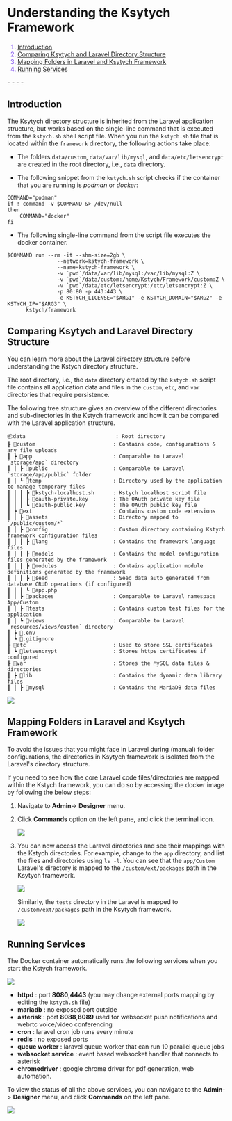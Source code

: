 # Understanding the Ksytych Framework

<font color='#7540EE'>

1. [Introduction](#introduction)
1. [Comparing Ksytych and Laravel Directory Structure](#comparing-ksytych-and-laravel-directory-structure)
1. [Mapping Folders in Laravel and Ksytych Framework](#mapping-folders-in-laravel-and-ksytych-framework)
1. [Running Services](#running-services)

</font>
- - - -

## Introduction

The Ksytych directory structure is inherited from the Laravel application structure, but works based on the single-line command that is executed from the `kstych.sh` shell script file. When you run the `kstych.sh` file that is located within the `framework` directory, the following actions take place:

- The folders `data/custom`, `data/var/lib/mysql`, and `data/etc/letsencrypt` are created in the root directory, i.e., `data` directory.

- The following snippet from the `kstych.sh` script checks if the container that you are running is *podman* or *docker*:

```
COMMAND="podman"
if ! command -v $COMMAND &> /dev/null
then
    COMMAND="docker"
fi
```

- The following single-line command from the script file executes the docker container.

```
$COMMAND run --rm -it --shm-size=2gb \
                --network=kstych-framework \
                --name=kstych-framework \
                -v `pwd`/data/var/lib/mysql:/var/lib/mysql:Z \
                -v `pwd`/data/custom:/home/Kstych/Framework/custom:Z \
                -v `pwd`/data/etc/letsencrypt:/etc/letsencrypt:Z \
                -p 80:80 -p 443:443 \
                -e KSTYCH_LICENSE="$ARG1" -e KSTYCH_DOMAIN="$ARG2" -e KSTYCH_IP="$ARG3" \
      kstych/framework
```

## Comparing Ksytych and Laravel Directory Structure

You can learn more about the [Laravel directory structure](https://laravel.com/docs/8.x/structure) before understanding the Kstych directory structure.

The root directory, i.e., the `data` directory created by the `kstych.sh` script file contains all application data and files in the `custom`, `etc`, and `var` directories that require persistence.

The following tree structure gives an overview of the different directories and sub-directories in the Kstych framework and how it can be compared with the Laravel application structure.

    📦data                             : Root directory
    ┣ 📂custom                         : Contains code, configurations & any file uploads
    ┃ ┣ 📂app                          : Comparable to Laravel `storage/app` directory
    ┃ ┃ ┣ 📂public                     : Comparable to Laravel `storage/app/public` folder
    ┃ ┃ ┗ 📂temp                       : Directory used by the application to manage temporary files
    ┃ ┃ ┃ ┣ 📜kstych-localhost.sh      : Kstych localhost script file
    ┃ ┃ ┃ ┣ 📜oauth-private.key        : The OAuth private key file
    ┃ ┃ ┃ ┗ 📜oauth-public.key         : The OAuth public key file
    ┃ ┣ 📂ext                          : Contains custom code extensions
    ┃ ┃ ┣ 📂assets                     : Directory mapped to `/public/custom/*`
    ┃ ┃ ┣ 📂config                     : Custom directory containing Kstych framework configuration files
    ┃ ┃ ┃ ┣ 📂lang                     : Contains the framework language files
    ┃ ┃ ┃ ┣ 📂models                   : Contains the model configuration files generated by the framework
    ┃ ┃ ┃ ┣ 📂modules                  : Contains application module definitions generated by the framework
    ┃ ┃ ┃ ┣ 📂seed                     : Seed data auto generated from database CRUD operations (if configured)
    ┃ ┃ ┃ ┗ 📜app.php
    ┃ ┃ ┣ 📂packages                   : Comparable to Laravel namespace App/Custom
    ┃ ┃ ┣ 📂tests                      : Contains custom test files for the application
    ┃ ┃ ┗ 📂views                      : Comparable to Laravel `resources/views/custom` directory
    ┃ ┣ 📜.env
    ┃ ┗ 📜.gitignore
    ┣ 📂etc                            : Used to store SSL certificates
    ┃ ┗ 📂letsencrypt                  : Stores https certificates if configured
    ┣ 📂var                            : Stores the MySQL data files & directories
    ┃ ┣ 📂lib                          : Contains the dynamic data library files
    ┃ ┃ ┣ 📂mysql                      : Contains the MariaDB data files

<img src="../markups/migrate-info-markup.svg">


## Mapping Folders in Laravel and Ksytych Framework

To avoid the issues that you might face in Laravel during (manual) folder configurations, the directories in Ksytych framework is isolated from the Laravel's directory structure.

If you need to see how the core Laravel code files/directories are mapped within the Kstych framework, you can do so by accessing the docker image by following the below steps:

1. Navigate to **Admin**-> **Designer** menu.
1. Click **Commands** option on the left pane, and click the terminal icon.

    <img src="../images/core-laravel.png"/>

1. You can now access the Laravel directories and see their mappings with the Kstych directories. For example, change to the `app` directory, and list the files and directories using `ls -l`. You can see that the `app/Custom` Laravel's directory is mapped to the `/custom/ext/packages` path in the Ksytych framework.

    <img src="../images/app_dir_mapping.png"/>

    Similarly, the `tests` directory in the Laravel is mapped to `/custom/ext/packages` path in the Ksytych framework.

    <img src="../images/tests_dir_mapping.png"/>


## Running Services

The Docker container automatically runs the following services when you start the Kstych framework.

<img src="../markups/running-services.svg">

- **httpd** : port **8080**,**4443** (you may change external ports mapping by editing the `kstych.sh` file)
- **mariadb** : no exposed port outside
- **asterisk** : port **8088**,**8089** used for websocket push notifications and webrtc voice/video conferencing
- **cron** : laravel cron job runs every minute
- **redis** : no exposed ports
- **queue worker** : laravel queue worker that can run 10 parallel queue jobs
- **websocket service** : event based websocket handler that connects to asterisk
- **chromedriver** : google chrome driver for pdf generation, web automation.

To view the status of all the above services, you can navigate to the **Admin**-> **Designer** menu, and click **Commands** on the left pane.

<img src="../images/services_status.png"/>




